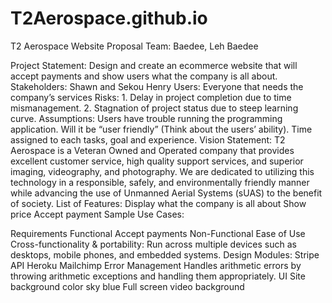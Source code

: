 # T2Aerospace.github.io
T2 Aerospace
Website Proposal
Team: Baedee, Leh Baedee

Project Statement: 
Design and create an ecommerce website that will accept payments and show users what the company is all about.
Stakeholders: 
	Shawn and Sekou Henry
Users: 
	Everyone that needs the company’s services
Risks: 
	1. Delay in project completion due to time mismanagement.
	2. Stagnation of project status due to steep learning curve.
Assumptions: 
	Users have trouble running the programming application. Will it be “user friendly” (Think about 	the users’ ability). Time assigned to each tasks, goal and experience. 
Vision Statement: 
T2 Aerospace is a Veteran Owned and Operated company that provides excellent customer service, high quality support services, and superior imaging, videography, and photography. We are dedicated to utilizing this technology in a responsible, safely, and environmentally friendly manner while advancing the use of Unmanned Aerial Systems (sUAS) to the benefit of society. 
List of Features:
	Display what the company is all about
	Show price
	Accept payment
Sample Use Cases:
	 
 
 
Requirements
Functional
	Accept payments
Non-Functional
	Ease of Use
	Cross-functionality & portability: Run across 	multiple devices such as desktops, mobile phones, and embedded systems.
Design
Modules:
	Stripe API
	Heroku
	Mailchimp
Error Management
	Handles arithmetic errors by throwing arithmetic exceptions and handling them appropriately.
UI
	Site background color sky blue
	Full screen video background
